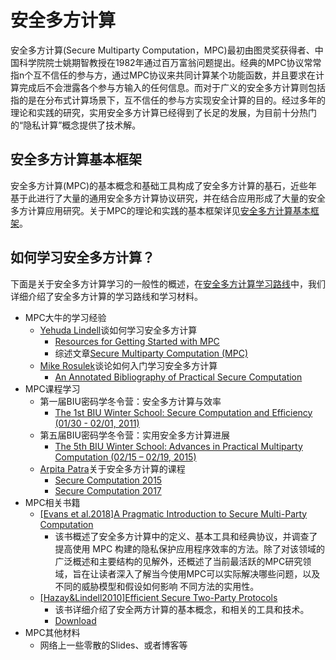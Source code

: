 # 安全多方计算

安全多方计算(Secure Multiparty Computation，MPC)最初由图灵奖获得者、中国科学院院士姚期智教授在1982年通过百万富翁问题提出。经典的MPC协议常常指n个互不信任的参与方，通过MPC协议来共同计算某个功能函数，并且要求在计算完成后不会泄露各个参与方输入的任何信息。而对于广义的安全多方计算则包括指的是在分布式计算场景下，互不信任的参与方实现安全计算的目的。经过多年的理论和实践的研究，实用安全多方计算已经得到了长足的发展，为目前十分热门的“隐私计算”概念提供了技术解。

## 安全多方计算基本框架
安全多方计算(MPC)的基本概念和基础工具构成了安全多方计算的基石，近些年基于此进行了大量的通用安全多方计算协议研究，并在结合应用形成了大量的安全多方计算应用研究。关于MPC的理论和实践的基本框架详见[安全多方计算基本框架](https://github.com/Stu-Yang/HITSZ-SecurityGroup-MPC/blob/main/mpc/mpc-learning/README.md#%E5%AE%89%E5%85%A8%E5%A4%9A%E6%96%B9%E8%AE%A1%E7%AE%97%E5%AD%A6%E4%B9%A0)。

## 如何学习安全多方计算？

下面是关于安全多方计算学习的一般性的概述，在[安全多方计算学习路线](https://github.com/Stu-Yang/HITSZ-SecurityGroup-MPC/blob/main/mpc/mpc-learning/README.md#2-%E5%AE%89%E5%85%A8%E5%A4%9A%E6%96%B9%E8%AE%A1%E7%AE%97%E5%AD%A6%E4%B9%A0%E8%B7%AF%E7%BA%BF)中，我们详细介绍了安全多方计算的学习路线和学习材料。

+ MPC大牛的学习经验
  + [Yehuda Lindell](https://u.cs.biu.ac.il/~lindell/)谈如何学习安全多方计算
    + [Resources for Getting Started with MPC](https://u.cs.biu.ac.il/~lindell/MPC-resources.html)
    + 综述文章[Secure Multiparty Computation (MPC)](https://eprint.iacr.org/2020/300.pdf)
  + [Mike Rosulek](https://web.engr.oregonstate.edu/~rosulekm/)谈论如何入门学习安全多方计算
    + [An Annotated Bibliography of Practical Secure Computation](https://web.engr.oregonstate.edu/~rosulekm/scbib/index.php?n=Main.GettingStarted)
+ MPC课程学习
  + 第一届BIU密码学冬令营：安全多方计算与效率
    + [The 1st BIU Winter School: Secure Computation and Efficiency (01/30 - 02/01, 2011)](https://cyber.biu.ac.il/event/the-1st-biu-winter-school/)
  + 第五届BIU密码学冬令营：实用安全多方计算进展
    + [The 5th BIU Winter School: Advances in Practical Multiparty Computation (02/15 – 02/19, 2015)](https://cyber.biu.ac.il/event/the-5th-biu-winter-school/)
  + [Arpita Patra](https://www.csa.iisc.ac.in/~arpita/index.html)关于安全多方计算的课程
    + [Secure Computation 2015](https://www.csa.iisc.ac.in/~arpita/SecureComputation15.html)
    + [Secure Computation 2017](https://www.csa.iisc.ac.in/~arpita/FoSC17.html)
+ MPC相关书籍
  + [[Evans et al.2018]A Pragmatic Introduction to Secure Multi-Party Computation](https://securecomputation.org/)
    + 该书概述了安全多方计算中的定义、基本工具和经典协议，并调查了提高使用 MPC 构建的隐私保护应用程序效率的方法。除了对该领域的广泛概述和主要结构的见解外，还概述了当前最活跃的MPC研究领域，旨在让读者深入了解当今使用MPC可以实际解决哪些问题，以及不同的威胁模型和假设如何影响 不同方法的实用性。
  + [[Hazay&Lindell2010]Efficient Secure Two-Party Protocols](https://u.cs.biu.ac.il/~lindell/efficient-protocols.html)
    + 该书详细介绍了安全两方计算的基本概念，和相关的工具和技术。
    + [Download](https://link.springer.com/book/10.1007/978-3-642-14303-8)
+ MPC其他材料
  + 网络上一些零散的Slides、或者博客等
